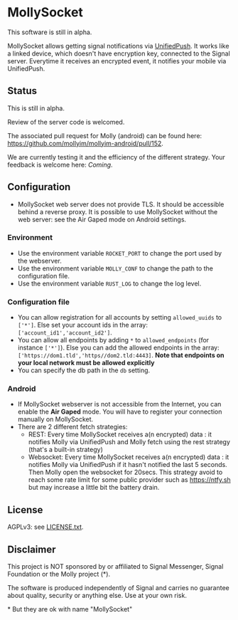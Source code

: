 # MollySocket

This software is still in alpha.

MollySocket allows getting signal notifications via [UnifiedPush](https://unifiedpush.org/). It works like a linked device, which doesn't have encryption key, connected to the Signal server. Everytime it receives an encrypted event, it notifies your mobile via UnifiedPush.

## Status
This is still in alpha.

Review of the server code is welcomed.

The associated pull request for Molly (android) can be found here: <https://github.com/mollyim/mollyim-android/pull/152>.

We are currently testing it and the efficiency of the different strategy. Your feedback is welcome here: *Coming*.

## Configuration
* MollySocket web server does not provide TLS. It should be accessible behind a reverse proxy. It is possible to use MollySocket without the web server: see the Air Gaped mode on Android settings.

### Environment
* Use the environment variable `ROCKET_PORT` to change the port used by the webserver.
* Use the environment variable `MOLLY_CONF` to change the path to the configuration file.
* Use the environment variable `RUST_LOG` to change the log level.

### Configuration file
* You can allow registration for all accounts by setting `allowed_uuids` to `['*']`. Else set your account ids in the array: `['account_id1','account_id2']`.
* You can allow all endpoints by adding `*` to `allowed_endpoints` (for instance `['*']`). Else you can add the allowed endpoints in the array: `['https://dom1.tld','https//dom2.tld:4443]`. **Note that endpoints on your local network must be allowed explicitly**
* You can specify the db path in the `db` setting.

### Android
* If MollySocket webserver is not accessible from the Internet, you can enable the **Air Gaped** mode. You will have to register your connection manually on MollySocket.
* There are 2 different fetch strategies:
  * REST: Every time MollySocket receives a(n encrypted) data : it notifies Molly via UnifiedPush and Molly fetch using the rest strategy (that's a built-in strategy)
  * Websocket: Every time MollySocket receives a(n encrypted) data : it notifies Molly via UnifiedPush if it hasn't notified the last 5 seconds. Then Molly open the websocket for 20secs. This strategy avoid to reach some rate limit for some public provider such as https://ntfy.sh but may increase a little bit the battery drain.

## License
AGPLv3: see [LICENSE.txt](./LICENSE.txt).

## Disclaimer
This project is NOT sponsored by or affiliated to Signal Messenger, Signal Foundation or the Molly project (*).

The software is produced independently of Signal and carries no guarantee about quality, security or anything else. Use at your own risk.

\* But they are ok with name "MollySocket"

